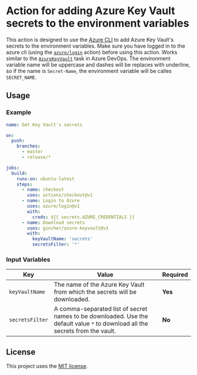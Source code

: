 # Action for adding Azure Key Vault secrets to the environment variables

This action is designed to use the [Azure CLI](https://docs.microsoft.com/en-us/cli/azure/install-azure-cli?view=azure-cli-latest) to add Azure Key Vault's secrets to the environment variables. Make sure you have logged in to the azure cli (using the [`azure/login`](https://github.com/Azure/login) action) before using this action. Works similar to the [`AzureKeyVault`](https://docs.microsoft.com/en-us/azure/devops/pipelines/tasks/deploy/azure-key-vault) task in Azure DevOps. The environment variable name will be uppercase and dashes will be replaces with underline, so if the name is `Secret-Name`, the environment variable will be calles `SECRET_NAME`.

## Usage

### Example

```yaml
name: Get Key Vault's secrets

on:
  push:
    branches:
      - master
      - release/*

jobs:
  build:
    runs-on: ubuntu-latest
    steps:
      - name: checkout
        uses: actions/checkout@v1
      - name: Login to Azure
        uses: azure/login@v1
        with:
          creds: ${{ secrets.AZURE_CREDENTIALS }}
      - name: Download secrets
        uses: gincher/azure-keyvault@v1
        with:
          keyVaultName: 'secrets'
          secretsFilter: '*'
```

### Input Variables

| Key             | Value                                                                                                                          | Required |
| --------------- | ------------------------------------------------------------------------------------------------------------------------------ | -------- |
| `keyVaultName`  | The name of the Azure Key Vault from which the secrets will be downloaded.                                                     | **Yes**  |
| `secretsFilter` | A comma-separated list of secret names to be downloaded. Use the default value `*` to download all the secrets from the vault. | **No**   |

## License

This project uses the [MIT license](LICENSE).
